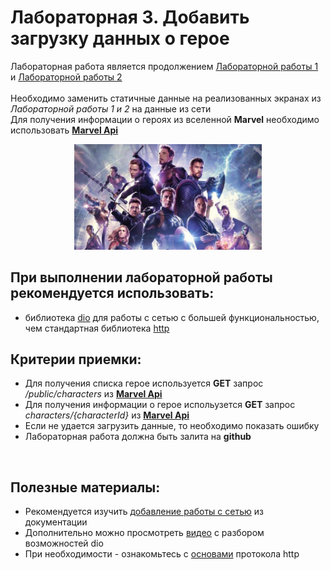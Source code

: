 # Лабораторная 3. Добавить загрузку данных о герое

Лабораторная работа является продолжением [Лабораторной работы 1](./Lab01.md) и [Лабораторной работы 2](./Lab02.md)
<br>
<br>
Необходимо заменить статичные данные на реализованных экранах из _Лабораторной работы 1 и 2_ на данные из сети
<br>
Для получения информации о героях из вселенной **Marvel** необходимо использовать [**Marvel Api**](https://developer.marvel.com/docs#!/public/getCreatorCollection_get_0)

<p align="center">
   <img src="../Images/marvel_ave.jpeg" width="300"></img>
</p>

## При выполнении лабораторной работы рекомендуется использовать:

- библиотека [dio](https://pub.dev/packages/dio) для работы с сетью с большей функциональностью, чем стандартная библиотека [http](https://pub.dev/packages/http)

## Критерии приемки:

- Для получения списка герое используется **GET** запрос _/public/characters_ из [**Marvel Api**](https://developer.marvel.com/docs#!/public/getCreatorCollection_get_0)
- Для получения информации о герое испольузется **GET** запрос _characters/{characterId}_ из [**Marvel Api**](https://developer.marvel.com/docs#!/public/getCreatorCollection_get_0)
- Если не удается загрузить данные, то необходимо показать ошибку
- Лабораторная работа должна быть залита на **github**

<br>

## Полезные материалы:

- Рекомендуется изучить [добавление работы с сетью](https://flutter.dev/docs/cookbook/networking/fetch-data) из документации
- Дополнительно можно просмотреть [видео](https://www.youtube.com/watch?v=pYDjpEHpM8o) с разбором возможностей dio
- При необходимости - ознакомьтесь с [основами](https://www.tutorialspoint.com/http/http_quick_guide.htm) протокола http
